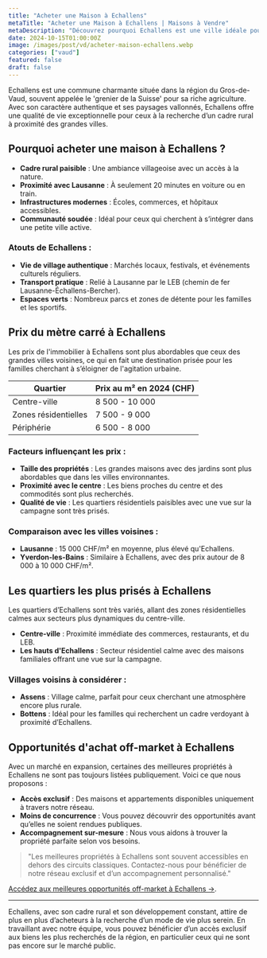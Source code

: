 ```yaml
---
title: "Acheter une Maison à Echallens"
metaTitle: "Acheter une Maison à Echallens | Maisons à Vendre"
metaDescription: "Découvrez pourquoi Echallens est une ville idéale pour acheter une maison. Explorez le marché immobilier local, les quartiers populaires et bénéficiez de nos conseils pour réussir votre achat."
date: 2024-10-15T01:00:00Z
image: /images/post/vd/acheter-maison-echallens.webp
categories: ["vaud"]
featured: false
draft: false
---
```


Echallens est une commune charmante située dans la région du Gros-de-Vaud, souvent appelée le 'grenier de la Suisse' pour sa riche agriculture. Avec son caractère authentique et ses paysages vallonnés, Echallens offre une qualité de vie exceptionnelle pour ceux à la recherche d’un cadre rural à proximité des grandes villes.

## Pourquoi acheter une maison à Echallens ?

- **Cadre rural paisible** : Une ambiance villageoise avec un accès à la nature.
- **Proximité avec Lausanne** : À seulement 20 minutes en voiture ou en train.
- **Infrastructures modernes** : Écoles, commerces, et hôpitaux accessibles.
- **Communauté soudée** : Idéal pour ceux qui cherchent à s’intégrer dans une petite ville active.

### Atouts de Echallens :
- **Vie de village authentique** : Marchés locaux, festivals, et événements culturels réguliers.
- **Transport pratique** : Relié à Lausanne par le LEB (chemin de fer Lausanne-Échallens-Bercher).
- **Espaces verts** : Nombreux parcs et zones de détente pour les familles et les sportifs.

## Prix du mètre carré à Echallens

Les prix de l'immobilier à Echallens sont plus abordables que ceux des grandes villes voisines, ce qui en fait une destination prisée pour les familles cherchant à s’éloigner de l'agitation urbaine.

| Quartier                | Prix au m² en 2024 (CHF) |
|-------------------------|--------------------------|
| Centre-ville             | 8 500 - 10 000           |
| Zones résidentielles      | 7 500 - 9 000            |
| Périphérie                | 6 500 - 8 000            |

### Facteurs influençant les prix :
- **Taille des propriétés** : Les grandes maisons avec des jardins sont plus abordables que dans les villes environnantes.
- **Proximité avec le centre** : Les biens proches du centre et des commodités sont plus recherchés.
- **Qualité de vie** : Les quartiers résidentiels paisibles avec une vue sur la campagne sont très prisés.

### Comparaison avec les villes voisines :
- **Lausanne** : 15 000 CHF/m² en moyenne, plus élevé qu'Echallens.
- **Yverdon-les-Bains** : Similaire à Echallens, avec des prix autour de 8 000 à 10 000 CHF/m².

## Les quartiers les plus prisés à Echallens

Les quartiers d’Echallens sont très variés, allant des zones résidentielles calmes aux secteurs plus dynamiques du centre-ville.

- **Centre-ville** : Proximité immédiate des commerces, restaurants, et du LEB.
- **Les hauts d'Echallens** : Secteur résidentiel calme avec des maisons familiales offrant une vue sur la campagne.

### Villages voisins à considérer :
- **Assens** : Village calme, parfait pour ceux cherchant une atmosphère encore plus rurale.
- **Bottens** : Idéal pour les familles qui recherchent un cadre verdoyant à proximité d’Echallens.

## Opportunités d'achat off-market à Echallens

Avec un marché en expansion, certaines des meilleures propriétés à Echallens ne sont pas toujours listées publiquement. Voici ce que nous proposons :

- **Accès exclusif** : Des maisons et appartements disponibles uniquement à travers notre réseau.
- **Moins de concurrence** : Vous pouvez découvrir des opportunités avant qu’elles ne soient rendues publiques.
- **Accompagnement sur-mesure** : Nous vous aidons à trouver la propriété parfaite selon vos besoins.

> "Les meilleures propriétés à Echallens sont souvent accessibles en dehors des circuits classiques. Contactez-nous pour bénéficier de notre réseau exclusif et d’un accompagnement personnalisé."

[Accédez aux meilleures opportunités off-market à Echallens ->](/contact).

---

Echallens, avec son cadre rural et son développement constant, attire de plus en plus d’acheteurs à la recherche d’un mode de vie plus serein. En travaillant avec notre équipe, vous pouvez bénéficier d’un accès exclusif aux biens les plus recherchés de la région, en particulier ceux qui ne sont pas encore sur le marché public.
